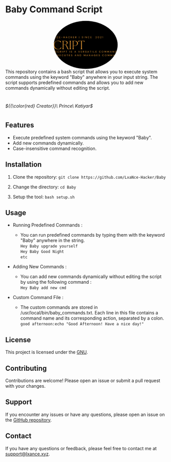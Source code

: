 # Baby Command Script
<div style="display: flex; justify-content: center;">
    <img src="Baby.png" alt="Image" width="200" height="150" style="object-fit: cover; border-radius: 90%;">
</div>
This repository contains a bash script that allows you to execute system commands using the keyword "Baby" anywhere in your input string. The script supports predefined commands and allows you to add new commands dynamically without editing the script.

#
###### ${{\color{red} Creator}}\ Prince\ Katiyar$
#
## Features

- Execute predefined system commands using the keyword "Baby".
- Add new commands dynamically.
- Case-insensitive command recognition.

## Installation

1. Clone the repository:
```git clone https://github.com/LxaNce-Hacker/Baby```

2. Change the directory:
```cd Baby```

3. Setup the tool:
```bash setup.sh```

## Usage

- Running Predefined Commands : <br>
  - You can run predefined commands by typing them with the keyword "Baby" anywhere in the string. <br>
  ```Hey Baby upgrade yourself``` <br>
  ```Hey Baby Good Night``` <br>
  ```etc``` <br>

- Adding New Commands : <br>
  - You can add new commands dynamically without editing the script by using the following command : <br>
    ```Hey Baby add new cmd``` <br>

- Custom Command File : <br>
  - The custom commands are stored in /usr/local/bin/baby_commands.txt. Each line in this file contains a command name and its corresponding action, separated by a colon. <br>
    ```good afternoon:echo "Good Afternoon! Have a nice day!"``` <br>

## License

This project is licensed under the [GNU](LICENSE).

## Contributing

Contributions are welcome! Please open an issue or submit a pull request with your changes.

## Support

If you encounter any issues or have any questions, please open an issue on the [GitHub repository](https://github.com/LxaNce-Hacker/Baby/issues).

## Contact

If you have any questions or feedback, please feel free to contact me at support@lxance.xyz.


